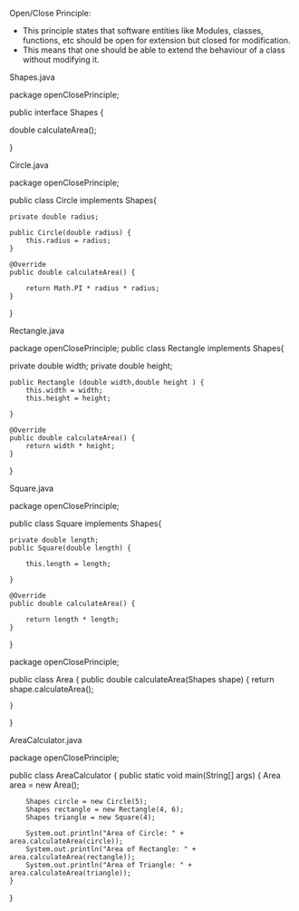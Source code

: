 Open/Close Principle:

- This principle states that software entities like Modules, classes, functions, etc should be open for extension but closed for modification.
- This means that one should be able to extend the behaviour of a class without modifying it.




Shapes.java


package openClosePrinciple;

public interface Shapes {
	
  double calculateArea();

}

Circle.java


package openClosePrinciple;

public class Circle implements Shapes{
	
	private double radius;
	
	public Circle(double radius) {
		this.radius = radius;
	}

	@Override
	public double calculateArea() {
		
		return Math.PI * radius * radius;
	}

}



Rectangle.java


package openClosePrinciple;
public class Rectangle implements Shapes{
	
 private double width;
 private double height;
	
	public Rectangle (double width,double height ) {
		this.width = width;
		this.height = height;
		
	}

	@Override
	public double calculateArea() {
		return width * height;
	}

}


Square.java


package openClosePrinciple;

public class Square implements Shapes{

	private double length;
	public Square(double length) {
		
		this.length = length;
		
	}
	
	@Override
	public double calculateArea() {
		
		return length * length;
	}

}


package openClosePrinciple;

public class Area {
	public double calculateArea(Shapes shape) {
		return shape.calculateArea();

	}

}

AreaCalculator.java 


package openClosePrinciple;

public class AreaCalculator {
	public static void main(String[] args) {
		Area area = new Area();

		Shapes circle = new Circle(5);
		Shapes rectangle = new Rectangle(4, 6);
		Shapes triangle = new Square(4);

		System.out.println("Area of Circle: " + area.calculateArea(circle));
		System.out.println("Area of Rectangle: " + area.calculateArea(rectangle));
		System.out.println("Area of Triangle: " + area.calculateArea(triangle));
	}
}



